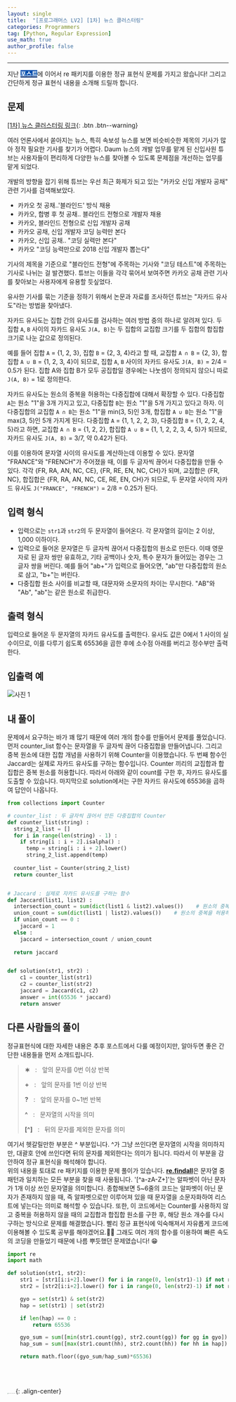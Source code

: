 ```yaml
---
layout: single
title:  "[프로그래머스 LV2] [1차] 뉴스 클러스터링"
categories: Programmers
tag: [Python, Regular Expression]
use_math: true
author_profile: false
---
```

-----
지난 <mark style='background-color: #0550ae'><b><a href='https://woongsonvi.github.io/algorithm/PGM6/'><font color="white">포스트</font></a></b></mark>에 이어서 re 패키지를 이용한 정규 표현식 문제를 가지고 왔습니다! 그리고 간단하게 정규 표현식 내용을 소개해 드릴까 합니다.

## 문제

[[1차] 뉴스 클러스터링 링크](https://school.programmers.co.kr/learn/courses/30/lessons/17677){: .btn .btn--warning}
<br>

여러 언론사에서 쏟아지는 뉴스, 특히 속보성 뉴스를 보면 비슷비슷한 제목의 기사가 많아 정작 필요한 기사를 찾기가 어렵다. Daum 뉴스의 개발 업무를 맡게 된 신입사원 튜브는 사용자들이 편리하게 다양한 뉴스를 찾아볼 수 있도록 문제점을 개선하는 업무를 맡게 되었다.

개발의 방향을 잡기 위해 튜브는 우선 최근 화제가 되고 있는 "카카오 신입 개발자 공채" 관련 기사를 검색해보았다.

- 카카오 첫 공채..'블라인드' 방식 채용
- 카카오, 합병 후 첫 공채.. 블라인드 전형으로 개발자 채용
- 카카오, 블라인드 전형으로 신입 개발자 공채
- 카카오 공채, 신입 개발자 코딩 능력만 본다
- 카카오, 신입 공채.. "코딩 실력만 본다"
- 카카오 "코딩 능력만으로 2018 신입 개발자 뽑는다"

기사의 제목을 기준으로 "블라인드 전형"에 주목하는 기사와 "코딩 테스트"에 주목하는 기사로 나뉘는 걸 발견했다. 튜브는 이들을 각각 묶어서 보여주면 카카오 공채 관련 기사를 찾아보는 사용자에게 유용할 듯싶었다.

유사한 기사를 묶는 기준을 정하기 위해서 논문과 자료를 조사하던 튜브는 "자카드 유사도"라는 방법을 찾아냈다.

자카드 유사도는 집합 간의 유사도를 검사하는 여러 방법 중의 하나로 알려져 있다. 두 집합 `A`, `B` 사이의 자카드 유사도 `J(A, B)`는 두 집합의 교집합 크기를 두 집합의 합집합 크기로 나눈 값으로 정의된다.

예를 들어 집합 `A` = {1, 2, 3}, 집합 `B` = {2, 3, 4}라고 할 때, 교집합 `A ∩ B` = {2, 3}, 합집합 `A ∪ B` = {1, 2, 3, 4}이 되므로, 집합 `A`, `B` 사이의 자카드 유사도 `J(A, B)` = 2/4 = 0.5가 된다. 집합 A와 집합 B가 모두 공집합일 경우에는 나눗셈이 정의되지 않으니 따로 `J(A, B)` = 1로 정의한다.

자카드 유사도는 원소의 중복을 허용하는 다중집합에 대해서 확장할 수 있다. 다중집합 `A`는 원소 "1"을 3개 가지고 있고, 다중집합 `B`는 원소 "1"을 5개 가지고 있다고 하자. 이 다중집합의 교집합 `A ∩ B`는 원소 "1"을 min(3, 5)인 3개, 합집합 `A ∪ B`는 원소 "1"을 max(3, 5)인 5개 가지게 된다. 다중집합 `A` = {1, 1, 2, 2, 3}, 다중집합 `B` = {1, 2, 2, 4, 5}라고 하면, 교집합 `A ∩ B` = {1, 2, 2}, 합집합 `A ∪ B` = {1, 1, 2, 2, 3, 4, 5}가 되므로, 자카드 유사도 `J(A, B)` = 3/7, 약 0.42가 된다.

이를 이용하여 문자열 사이의 유사도를 계산하는데 이용할 수 있다. 문자열 "FRANCE"와 "FRENCH"가 주어졌을 때, 이를 두 글자씩 끊어서 다중집합을 만들 수 있다. 각각 {FR, RA, AN, NC, CE}, {FR, RE, EN, NC, CH}가 되며, 교집합은 {FR, NC}, 합집합은 {FR, RA, AN, NC, CE, RE, EN, CH}가 되므로, 두 문자열 사이의 자카드 유사도 `J("FRANCE", "FRENCH")` = 2/8 = 0.25가 된다.

## 입력 형식

- 입력으로는 `str1`과 `str2`의 두 문자열이 들어온다. 각 문자열의 길이는 2 이상, 1,000 이하이다.
- 입력으로 들어온 문자열은 두 글자씩 끊어서 다중집합의 원소로 만든다. 이때 영문자로 된 글자 쌍만 유효하고, 기타 공백이나 숫자, 특수 문자가 들어있는 경우는 그 글자 쌍을 버린다. 예를 들어 "ab+"가 입력으로 들어오면, "ab"만 다중집합의 원소로 삼고, "b+"는 버린다.
- 다중집합 원소 사이를 비교할 때, 대문자와 소문자의 차이는 무시한다. "AB"와 "Ab", "ab"는 같은 원소로 취급한다.

## 출력 형식

입력으로 들어온 두 문자열의 자카드 유사도를 출력한다. 유사도 값은 0에서 1 사이의 실수이므로, 이를 다루기 쉽도록 65536을 곱한 후에 소수점 아래를 버리고 정수부만 출력한다.

## 입출력 예

![사진 1](https://user-images.githubusercontent.com/37182279/221875925-71e41645-a496-49d9-a4fa-62e9bd4a7451.PNG)

## 내 풀이

문제에서 요구하는 바가 꽤 많기 때문에 여러 개의 함수를 만들어서 문제를 풀었습니다.  먼저 counter_list 함수는 문자열을 두 글자씩 끊어 다중집합을 만들어냅니다. 그리고 중복 원소에 대한 집합 개념을 사용하기 위해 Counter을 이용했습니다. 두 번째 함수인 Jaccard는 실제로 자카드 유사도를 구하는 함수입니다. Counter 끼리의 교집합과 합집합은 중복 원소를 허용합니다. 따라서 아래와 같이 count를 구한 후, 자카드 유사도를 도출할 수 있습니다. 마지막으로 solution에서는 구한 자카드 유사도에 65536을 곱하여 답안이 나옵니다.

```python
from collections import Counter

# counter_list : 두 글자씩 끊어서 만든 다중집합의 Counter
def counter_list(string) :
  string_2_list = []
  for i in range(len(string) - 1) :
    if string[i : i + 2].isalpha() :
      temp = string[i : i + 2].lower()
      string_2_list.append(temp)
  
  counter_list = Counter(string_2_list)
  return counter_list


# Jaccard : 실제로 자카드 유사도를 구하는 함수
def Jaccard(list1, list2) :
  intersection_count = sum(dict(list1 & list2).values())    # 원소의 중복을 허용하여 교집합
  union_count = sum(dict(list1 | list2).values())    # 원소의 중복을 허용하여 합집합
  if union_count == 0 :
    jaccard = 1
  else :
    jaccard = intersection_count / union_count
  
  return jaccard


def solution(str1, str2) :
    c1 = counter_list(str1)
    c2 = counter_list(str2)
    jaccard = Jaccard(c1, c2)
    answer = int(65536 * jaccard)
    return answer
```

## 다른 사람들의 풀이

정규표현식에 대한 자세한 내용은 추후 포스트에서 다룰 예정이지만, 알아두면 좋은 간단한 내용들을 먼저 소개드립니다.

><b>&#8727;</b> &nbsp;&nbsp;: &nbsp;&nbsp;앞의 문자를 0번 이상 반복 
>
><b>+</b> &nbsp;&nbsp;: &nbsp;&nbsp;앞의 문자를 1번 이상 반복
>
><b>?</b> &nbsp;&nbsp;: &nbsp;&nbsp;앞의 문자를 0~1번 반복
>
><b>^</b> &nbsp;&nbsp;: &nbsp;&nbsp;문자열의 시작을 의미
>
><b>[^]</b> &nbsp;&nbsp;: &nbsp;&nbsp;뒤의 문자를 제외한 문자를 의미

여기서 헷갈릴만한 부분은 ^ 부분입니다. ^가 그냥 쓰인다면 문자열의 시작을 의미하지만, 대괄호 안에 쓰인다면 뒤의 문자를 제외한다는 의미가 됩니다. 따라서 이 부분을 감안하여 정규 표현식을 해석해야 합니다. <br>위의 내용을 토대로 re 패키지를 이용한 문제 풀이가 있습니다. <u><b>re.findall</b></u>은 문자열 중 패턴과 일치하는 모든 부분을 찾을 때 사용됩니다. '\[^a-zA-Z+\]'는 알파벳이 아닌 문자가 1개 이상 쓰인 문자열을 의미합니다. 종합해보면 5~6줄의 코드는 알파벳이 아닌 문자가 존재하지 않을 때, 즉 알파벳으로만 이루어져 있을 때 문자열을 소문자화하여 리스트에 넣는다는 의미로 해석할 수 있습니다. 또한, 이 코드에서는 Counter를 사용하지 않고 중복을 허용하지 않을 때의 교집합과 합집합 원소를 구한 후, 해당 원소 개수를 다시 구하는 방식으로 문제를 해결했습니다. 빨리 정규 표현식에 익숙해져서 자유롭게 코드에 이용해볼 수 있도록 공부를 해야겠어요.🏃‍♂️ 그래도 여러 개의 함수를 이용하여 빠른 속도의 코딩을 만들었기 때문에 나름 뿌듯했던 문제였습니다! 😁

```python
import re
import math

def solution(str1, str2):
    str1 = [str1[i:i+2].lower() for i in range(0, len(str1)-1) if not re.findall('[^a-zA-Z]+', str1[i:i+2])]
    str2 = [str2[i:i+2].lower() for i in range(0, len(str2)-1) if not re.findall('[^a-zA-Z]+', str2[i:i+2])]

    gyo = set(str1) & set(str2)
    hap = set(str1) | set(str2)

    if len(hap) == 0 :
        return 65536

    gyo_sum = sum([min(str1.count(gg), str2.count(gg)) for gg in gyo])
    hap_sum = sum([max(str1.count(hh), str2.count(hh)) for hh in hap])

    return math.floor((gyo_sum/hap_sum)*65536)
```

<br>

<br>

<img src="https://user-images.githubusercontent.com/37182279/216820587-4617a62e-0565-47f1-9ead-f4cd367572a1.png" alt="DATA_100%_LOGO_LIGHT" style="zoom:10%">{: .align-center}

<br>

<br>




